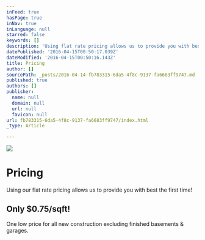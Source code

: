 ```yaml
---
inFeed: true
hasPage: true
inNav: true
inLanguage: null
starred: false
keywords: []
description: 'Using flat rate pricing allows us to provide you with best the first time!'
datePublished: '2016-04-15T00:50:17.039Z'
dateModified: '2016-04-15T00:50:16.143Z'
title: Pricing
author: []
sourcePath: _posts/2016-04-14-fb783315-6da5-4f8c-9137-fa6683ff9747.md
published: true
authors: []
publisher:
  name: null
  domain: null
  url: null
  favicon: null
url: fb783315-6da5-4f8c-9137-fa6683ff9747/index.html
_type: Article

---
```

![](https://the-grid-user-content.s3-us-west-2.amazonaws.com/bb46729e-6c8b-4bb6-b55d-728b24d0bc4a.png)

# Pricing

Using our flat rate pricing allows us to provide you with best the first time!

## Only $0.75/sqft!

One low price for all new construction excluding finished basements & garages.